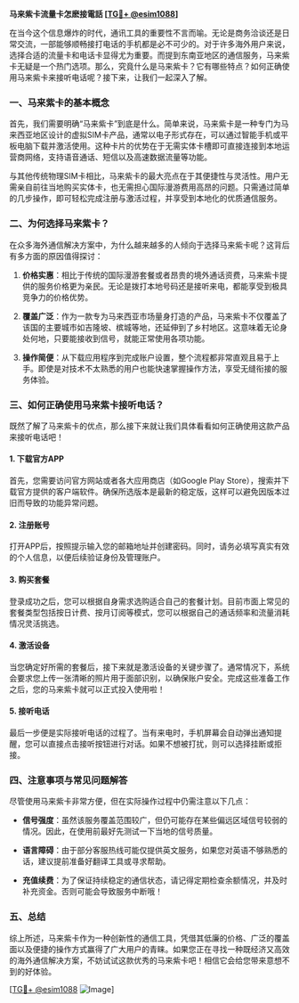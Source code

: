 **马来紫卡流量卡怎麽接電話 [[TG💪+ @esim1088](https://t.me/s/esim1088)]**

在当今这个信息爆炸的时代，通讯工具的重要性不言而喻。无论是商务洽谈还是日常交流，一部能够顺畅接打电话的手机都是必不可少的。对于许多海外用户来说，选择合适的流量卡和电话卡显得尤为重要。而提到东南亚地区的通信服务，马来紫卡无疑是一个热门选项。那么，究竟什么是马来紫卡？它有哪些特点？如何正确使用马来紫卡来接听电话呢？接下来，让我们一起深入了解。

### 一、马来紫卡的基本概念

首先，我们需要明确“马来紫卡”到底是什么。简单来说，马来紫卡是一种专门为马来西亚地区设计的虚拟SIM卡产品，通常以电子形式存在，可以通过智能手机或平板电脑下载并激活使用。这种卡片的优势在于无需实体卡槽即可直接连接到本地运营商网络，支持语音通话、短信以及高速数据流量等功能。

与其他传统物理SIM卡相比，马来紫卡的最大亮点在于其便捷性与灵活性。用户无需亲自前往当地购买实体卡，也无需担心国际漫游费用高昂的问题。只需通过简单的几步操作，即可轻松完成注册与激活过程，并享受到本地化的优质通信服务。

### 二、为何选择马来紫卡？

在众多海外通信解决方案中，为什么越来越多的人倾向于选择马来紫卡呢？这背后有多方面的原因值得探讨：

1. **价格实惠**：相比于传统的国际漫游套餐或者昂贵的境外通话资费，马来紫卡提供的服务价格更为亲民。无论是拨打本地号码还是接听来电，都能享受到极具竞争力的价格优势。
   
2. **覆盖广泛**：作为一款专为马来西亚市场量身打造的产品，马来紫卡不仅覆盖了该国的主要城市如吉隆坡、槟城等地，还延伸到了乡村地区。这意味着无论身处何地，只要能接收到信号，就能正常使用各项功能。

3. **操作简便**：从下载应用程序到完成账户设置，整个流程都非常直观且易于上手。即使是对技术不太熟悉的用户也能快速掌握操作方法，享受无缝衔接的服务体验。

### 三、如何正确使用马来紫卡接听电话？

既然了解了马来紫卡的优点，那么接下来就让我们具体看看如何正确使用这款产品来接听电话吧！

#### 1. 下载官方APP
首先，您需要访问官方网站或者各大应用商店（如Google Play Store），搜索并下载官方提供的客户端软件。确保所选版本是最新的稳定版，这样可以避免因版本过旧而导致的功能异常问题。

#### 2. 注册账号
打开APP后，按照提示输入您的邮箱地址并创建密码。同时，请务必填写真实有效的个人信息，以便后续验证身份及管理账户。

#### 3. 购买套餐
登录成功之后，您可以根据自身需求选购适合自己的套餐计划。目前市面上常见的套餐类型包括按日计费、按月订阅等模式，您可以根据自己的通话频率和流量消耗情况灵活挑选。

#### 4. 激活设备
当您确定好所需的套餐后，接下来就是激活设备的关键步骤了。通常情况下，系统会要求您上传一张清晰的照片用于面部识别，以确保账户安全。完成这些准备工作之后，您的马来紫卡就可以正式投入使用啦！

#### 5. 接听电话
最后一步便是实际接听电话的过程了。当有来电时，手机屏幕会自动弹出通知提醒，您可以直接点击接听按钮进行对话。如果不想被打扰，则可以选择挂断或拒接。

### 四、注意事项与常见问题解答

尽管使用马来紫卡非常方便，但在实际操作过程中仍需注意以下几点：

- **信号强度**：虽然该服务覆盖范围较广，但仍可能存在某些偏远区域信号较弱的情况。因此，在使用前最好先测试一下当地的信号质量。
  
- **语言障碍**：由于部分客服热线可能仅提供英文服务，如果您对英语不够熟悉的话，建议提前准备好翻译工具或寻求帮助。

- **充值续费**：为了保证持续稳定的通信状态，请记得定期检查余额情况，并及时补充资金。否则可能会导致服务中断哦！

### 五、总结

综上所述，马来紫卡作为一种创新性的通信工具，凭借其低廉的价格、广泛的覆盖面以及便捷的操作方式赢得了广大用户的青睐。如果您正在寻找一种既经济又高效的海外通信解决方案，不妨试试这款优秀的马来紫卡吧！相信它会给您带来意想不到的好体验。

[[TG💪+ @esim1088](https://t.me/s/esim1088) ![Image](https://i.postimg.cc/4NQfJmqS/Snipaste-2025-05-13-00-14-12.png)]